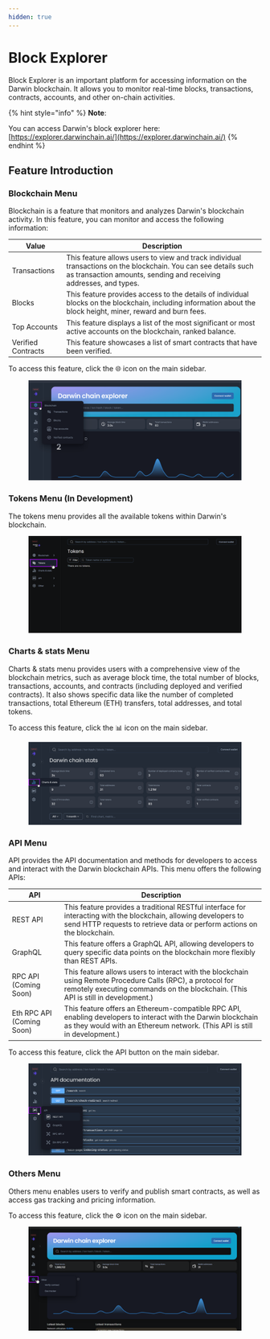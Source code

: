 ```yaml
---
hidden: true
---
```


# Block Explorer

Block Explorer is an important platform for accessing information on the Darwin blockchain. It allows you to monitor real-time blocks, transactions, contracts, accounts, and other on-chain activities.

{% hint style="info" %}
**Note**:

You can access Darwin's block explorer here: [https://explorer.darwinchain.ai/](https://explorer.darwinchain.ai/)
{% endhint %}

## Feature Introduction

### Blockchain Menu

Blockchain is a feature that monitors and analyzes Darwin's blockchain activity. In this feature, you can monitor and access the following information:

| Value              | Description                                                                                                                                                                         |
| ------------------ | ----------------------------------------------------------------------------------------------------------------------------------------------------------------------------------- |
| Transactions       | This feature allows users to view and track individual transactions on the blockchain. You can see details such as transaction amounts, sending and receiving addresses, and types. |
| Blocks             | This feature provides access to the details of individual blocks on the blockchain, including information about the block height, miner, reward and burn fees.                      |
| Top Accounts       | This feature displays a list of the most significant or most active accounts on the blockchain, ranked balance.                                                                     |
| Verified Contracts | This feature showcases a list of smart contracts that have been verified.                                                                                                           |

To access this feature, click the 🌐 icon on the main sidebar.

<figure><img src="../.gitbook/assets/Group 42 (37).png" alt=""><figcaption></figcaption></figure>

### Tokens Menu (In Development)

The tokens menu provides all the available tokens within Darwin's blockchain.&#x20;

<figure><img src="../.gitbook/assets/Group 42 (36).png" alt=""><figcaption></figcaption></figure>

### Charts & stats Menu

Charts & stats menu provides users with a comprehensive view of the blockchain metrics, such as average block time, the total number of blocks, transactions, accounts, and contracts (including deployed and verified contracts). It also shows specific data like the number of completed transactions, total Ethereum (ETH) transfers, total addresses, and total tokens.

To access this feature, click the 📊 icon on the main sidebar.

<figure><img src="../.gitbook/assets/Group 42 (38).png" alt=""><figcaption></figcaption></figure>

### API Menu

API provides the API documentation and methods for developers to access and interact with the Darwin blockchain APIs. This menu offers the following APIs:

| API                       | Description                                                                                                                                                                                     |
| ------------------------- | ----------------------------------------------------------------------------------------------------------------------------------------------------------------------------------------------- |
| REST API                  | This feature provides a traditional RESTful interface for interacting with the blockchain, allowing developers to send HTTP requests to retrieve data or perform actions on the blockchain.     |
| GraphQL                   | This feature offers a GraphQL API, allowing developers to query specific data points on the blockchain more flexibly than REST APIs.                                                            |
| RPC API (Coming Soon)     | This feature allows users to interact with the blockchain using Remote Procedure Calls (RPC), a protocol for remotely executing commands on the blockchain. (This API is still in development.) |
| Eth RPC API (Coming Soon) | This feature offers an Ethereum-compatible RPC API, enabling developers to interact with the Darwin blockchain as they would with an Ethereum network. (This API is still in development.)      |

To access this feature, click the API button on the main sidebar.

<figure><img src="../.gitbook/assets/Group 42 (39).png" alt=""><figcaption></figcaption></figure>

### Others Menu

Others menu enables users to verify and publish smart contracts, as well as access gas tracking and pricing information.

To access this feature, click the ⚙️ icon on the main sidebar.

<figure><img src="../.gitbook/assets/Group 42 (40).png" alt=""><figcaption></figcaption></figure>
